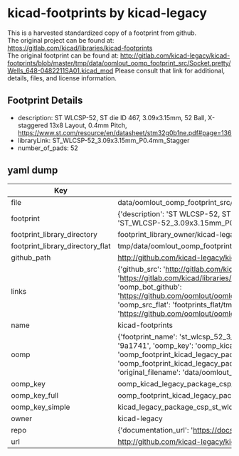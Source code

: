 # kicad-footprints by kicad-legacy  
This is a harvested standardized copy of a footprint from github.  
The original project can be found at:  
https://gitlab.com/kicad/libraries/kicad-footprints  
The original footprint can be found at:
http://gitlab.com/kicad-legacy/kicad-footprints/blob/master/tmp/data/oomlout_oomp_footprint_src/Socket.pretty/Wells_648-0482211SA01.kicad_mod
Please consult that link for additional, details, files, and license information.  
## Footprint Details
* description: ST WLCSP-52, ST die ID 467, 3.09x3.15mm, 52 Ball, X-staggered 13x8 Layout, 0.4mm Pitch, https://www.st.com/resource/en/datasheet/stm32g0b1ne.pdf#page=136  
* libraryLink: ST_WLCSP-52_3.09x3.15mm_P0.4mm_Stagger  
* number_of_pads: 52  
## yaml dump  
| Key | Value |  
| --- | --- |  
| file | data/oomlout_oomp_footprint_src/kicad-footprints/Package_CSP.pretty/ST_WLCSP-52_3.09x3.15mm_P0.4mm_Stagger.kicad_mod |  
| footprint | {'description': 'ST WLCSP-52, ST die ID 467, 3.09x3.15mm, 52 Ball, X-staggered 13x8 Layout, 0.4mm Pitch, https://www.st.com/resource/en/datasheet/stm32g0b1ne.pdf#page=136', 'libraryLink': 'ST_WLCSP-52_3.09x3.15mm_P0.4mm_Stagger', 'number_of_pads': 52} |  
| footprint_library_directory | footprint_library_owner/kicad-legacy_kicad-footprints |  
| footprint_library_directory_flat | tmp/data/oomlout_oomp_footprint_src/footprints_flat/kicad_legacy_package_csp_st_wlcsp_52_3_09x3_15mm_p0_4mm_stagger/working |  
| github_path | http://github.com/kicad-legacy/kicad-footprints/blob/master/tmp/data/oomlout_oomp_footprint_src/Package_CSP.pretty/ST_WLCSP-52_3.09x3.15mm_P0.4mm_Stagger.kicad_mod |  
| links | {'github_src': 'http://gitlab.com/kicad-legacy/kicad-footprints/blob/master/tmp/data/oomlout_oomp_footprint_src/Socket.pretty/Wells_648-0482211SA01.kicad_mod', 'github_src_repo': 'https://gitlab.com/kicad/libraries/kicad-footprints', 'oomp_bot': 'tmp/data/oomlout_oomp_footprint_src/footprints/kicad_legacy_package_csp_st_wlcsp_52_3_09x3_15mm_p0_4mm_stagger/working', 'oomp_bot_github': 'https://github.com/oomlout/oomlout_oomp_footprint_bot/tree/main/tmp/data/oomlout_oomp_footprint_src/footprints/kicad_legacy_package_csp_st_wlcsp_52_3_09x3_15mm_p0_4mm_stagger/working', 'oomp_src_flat': 'footprints_flat/tmp/data/oomlout_oomp_footprint_src/footprints_flat/kicad_legacy_package_csp_st_wlcsp_52_3_09x3_15mm_p0_4mm_stagger/working', 'oomp_src_flat_github': 'https://github.com/oomlout/oomlout_oomp_footprint_src/tree/main/tmp/data/oomlout_oomp_footprint_src/footprints_flat/kicad_legacy_package_csp_st_wlcsp_52_3_09x3_15mm_p0_4mm_stagger/working'} |  
| name | kicad-footprints |  
| oomp | {'footprint_name': 'st_wlcsp_52_3_09x3_15mm_p0_4mm_stagger', 'library_name': 'package_csp', 'md5': '9a1741dcb1df307b2438e09c9392a3de', 'md5_10': '9a1741dcb1', 'md5_5': '9a174', 'md5_6': '9a1741', 'oomp_key': 'oomp_kicad_legacy_package_csp_st_wlcsp_52_3_09x3_15mm_p0_4mm_stagger', 'oomp_key_extra': 'oomp_footprint_kicad_legacy_package_csp_st_wlcsp_52_3_09x3_15mm_p0_4mm_stagger', 'oomp_key_full': 'oomp_footprint_kicad_legacy_package_csp_st_wlcsp_52_3_09x3_15mm_p0_4mm_stagger_9a1741', 'oomp_key_simple': 'kicad_legacy_package_csp_st_wlcsp_52_3_09x3_15mm_p0_4mm_stagger', 'original_filename': 'data/oomlout_oomp_footprint_src/kicad-footprints/Package_CSP.pretty/ST_WLCSP-52_3.09x3.15mm_P0.4mm_Stagger.kicad_mod', 'owner_name': 'kicad_legacy'} |  
| oomp_key | oomp_kicad_legacy_package_csp_st_wlcsp_52_3_09x3_15mm_p0_4mm_stagger |  
| oomp_key_full | oomp_footprint_kicad_legacy_package_csp_st_wlcsp_52_3_09x3_15mm_p0_4mm_stagger |  
| oomp_key_simple | kicad_legacy_package_csp_st_wlcsp_52_3_09x3_15mm_p0_4mm_stagger |  
| owner | kicad-legacy |  
| repo | {'documentation_url': 'https://docs.github.com/rest/repos/repos#get-a-repository', 'message': 'Not Found'} |  
| url | http://github.com/kicad-legacy/kicad-footprints |  

